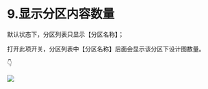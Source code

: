# 9.显示分区内容数量

默认状态下，分区列表只显示【分区名称】； 

打开此项开关，分区列表中【分区名称】后面会显示该分区下设计图数量。 

👇

![](https://images-cdn.shimo.im/MVBb8RaoEDoSsyHD/5.png!thumbnail)

